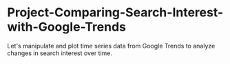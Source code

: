 # Project-Comparing-Search-Interest-with-Google-Trends
Let's manipulate and plot time series data from Google Trends to analyze changes in search interest over time.
